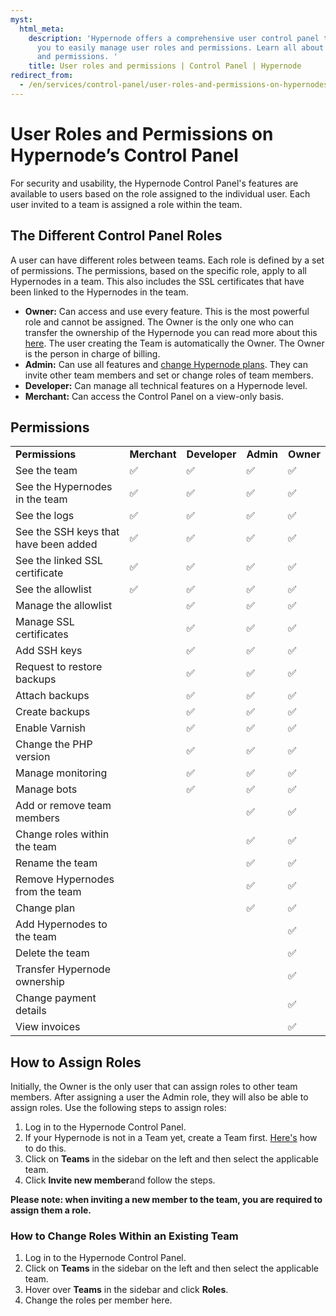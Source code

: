 ```yaml
---
myst:
  html_meta:
    description: 'Hypernode offers a comprehensive user control panel that allows
      you to easily manage user roles and permissions. Learn all about user roles
      and permissions. '
    title: User roles and permissions | Control Panel | Hypernode
redirect_from:
  - /en/services/control-panel/user-roles-and-permissions-on-hypernodes-control-panel/
---
```


<!-- source: https://support.hypernode.com/en/services/control-panel/user-roles-and-permissions-on-hypernodes-control-panel/ -->

# User Roles and Permissions on Hypernode’s Control Panel

For security and usability, the Hypernode Control Panel's features are available to users based on the role assigned to the individual user. Each user invited to a team is assigned a role within the team.

## The Different Control Panel Roles

A user can have different roles between teams. Each role is defined by a set of permissions. The permissions, based on the specific role, apply to all Hypernodes in a team. This also includes the SSL certificates that have been linked to the Hypernodes in the team.

- **Owner:** Can access and use every feature. This is the most powerful role and cannot be assigned. The Owner is the only one who can transfer the ownership of the Hypernode you can read more about this [here](how-to-transfer-ownership-of-a-hypernode-in-the-control-panel.md). The user creating the Team is automatically the Owner. The Owner is the person in charge of billing.
- **Admin:** Can use all features and [change Hypernode plans](../../about-hypernode/billing/how-to-up-or-downgrade-your-hypernode-plan.md#up--and-downgrading-your-hosting-plan-for-control-panel-users). They can invite other team members and set or change roles of team members.
- **Developer:** Can manage all technical features on a Hypernode level.
- **Merchant:** Can access the Control Panel on a view-only basis.

## Permissions

|                                       |              |               |           |           |
| ------------------------------------- | ------------ | ------------- | --------- | --------- |
| **Permissions**                       | **Merchant** | **Developer** | **Admin** | **Owner** |
| See the team                          | ✅            | ✅             | ✅         | ✅         |
| See the Hypernodes in the team        | ✅            | ✅             | ✅         | ✅         |
| See the logs                          | ✅            | ✅             | ✅         | ✅         |
| See the SSH keys that have been added | ✅            | ✅             | ✅         | ✅         |
| See the linked SSL certificate        | ✅            | ✅             | ✅         | ✅         |
| See the allowlist                     | ✅            | ✅             | ✅         | ✅         |
| Manage the allowlist                  |              | ✅             | ✅         | ✅         |
| Manage SSL certificates               |              | ✅             | ✅         | ✅         |
| Add SSH keys                          |              | ✅             | ✅         | ✅         |
| Request to restore backups            |              | ✅             | ✅         | ✅         |
| Attach backups                        |              | ✅             | ✅         | ✅         |
| Create backups                        |              | ✅             | ✅         | ✅         |
| Enable Varnish                        |              | ✅             | ✅         | ✅         |
| Change the PHP version                |              | ✅             | ✅         | ✅         |
| Manage monitoring                     |              | ✅             | ✅         | ✅         |
| Manage bots                           |              | ✅             | ✅         | ✅         |
| Add or remove team members            |              |               | ✅         | ✅         |
| Change roles within the team          |              |               | ✅         | ✅         |
| Rename the team                       |              |               | ✅         | ✅         |
| Remove Hypernodes from the team       |              |               | ✅         | ✅         |
| Change plan                           |              |               | ✅         | ✅         |
| Add Hypernodes to the team            |              |               |           | ✅         |
| Delete the team                       |              |               |           | ✅         |
| Transfer Hypernode ownership          |              |               |           | ✅         |
| Change payment details                |              |               |           | ✅         |
| View invoices                         |              |               |           | ✅         |

## How to Assign Roles

Initially, the Owner is the only user that can assign roles to other team members. After assigning a user the Admin role, they will also be able to assign roles. Use the following steps to assign roles:

1. Log in to the Hypernode Control Panel.
1. If your Hypernode is not in a Team yet, create a Team first. [Here's](how-to-use-teams.md) how to do this.
1. Click on **Teams** in the sidebar on the left and then select the applicable team.
1. Click **Invite new member**and follow the steps.

**Please note: when inviting a new member to the team, you are required to assign them a role.**

### How to Change Roles Within an Existing Team

1. Log in to the Hypernode Control Panel.
1. Click on **Teams** in the sidebar on the left and then select the applicable team.
1. Hover over **Teams** in the sidebar and click **Roles**.
1. Change the roles per member here.
